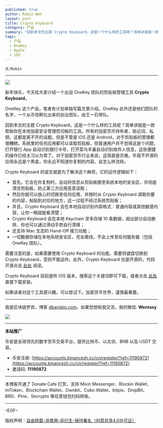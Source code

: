 ```yaml
---
published: true
author: Robin Wen
layout: post
title: Crypto Keyboard
category: 产品
summary: "回到本文的主题 Crypto Keyboard，这是一个什么样的工具呢？简单讲就是一款帮助你在本地加密安全管理剪切板的工具。所有的加密货币持有者，助记词、私钥，这都是离不开的话题。但是不管是 iOS 还是 Android，对于剪贴板的管理都很糟糕。系统里的任何应用都可以读取剪贴板，但普通用户并不觉得这是个问题，打开银行 App 自动识别银行卡号，打开菜鸟丰巢自动识别收件人信息，这些便捷的操作已经太习以为常了。对于加密货币行业来说，这简直是灾难。毕竟不开源的应用永远是个黑盒，你永远不知道你复制的内容，会怎么样流转。如果读者对这个工具感兴趣，可以尝试下。加密货币世界，谨慎最重要。"
tags:
  - 产品
  - OneKey
  - Apple
  - iOS
---
```


`文/Robin`

***

![](https://cdn.dbarobin.com/vej35iy.png)

新年快乐，今天给大家介绍一个出自 OneKey 团队的剪贴板管理工具 **Crypto Keyboard**。

OneKey 这个产品，笔者有计划单独写篇文章介绍。OneKey 此外还是他们团队的名字，一个从币信孵化出来的创业团队，由王一石带队。

回到本文的主题 Crypto Keyboard，这是一个什么样的工具呢？简单讲就是一款帮助你在本地加密安全管理剪切板的工具。所有的加密货币持有者，助记词、私钥，这都是离不开的话题。但是不管是 iOS 还是 Android，对于剪贴板的管理都很糟糕。系统里的任何应用都可以读取剪贴板，但普通用户并不觉得这是个问题，打开银行 App 自动识别银行卡号，打开菜鸟丰巢自动识别收件人信息，这些便捷的操作已经太习以为常了。对于加密货币行业来说，这简直是灾难。毕竟不开源的应用永远是个黑盒，你永远不知道你复制的内容，会怎么样流转。

Crypto Keyboard 的诞生就是为了解决这个麻烦，它的运作逻辑如下：

* 首先，它会在你复制时，自动将信息从剪贴板挪至系统本地的安全区，并彻底清空剪贴板，防止第三方应用恶意读取；
* 然后你就可以放心的切换至任何应用，并随时从 Crypto Keyboard 调取你要的内容，粘贴到对应的地方，这一过程不经过系统剪贴板；
* 并且，Crypto Keyboard 会在本地自动识别内容格式：普通内容或其他敏感内容，让你一眼就能看清楚；
* Crypto Keyboard 会在本地 Keychain 至多存储 10 条数据，超出部分自动删除，你也可以通过滑动手势自行清理；
* 还支持 Mac 生态的 Hand-Off 接力功能；
* 一切数据存储在本地系统安全区，完全离线，不会上传至任何服务器（包括 OneKey 团队）。

需要注意的是，如果需要使用 Crypto Keyboard 的功能，需要将键盘切换到 Crypto Keyboard，否则不能运作。此外，Crypto Keyboard 也是开源的，代码开源点击 [此处](https://github.com/OneKeyHQ/CryptoKeyboard) 阅读。

Crypto Keyboard 目前提供 iOS 版本，搜索这个关键词即可下载，或者点击 [此处](https://apps.apple.com/us/app/crypto-keyboard/id1553005676) 直接下载安装。

如果读者对这个工具感兴趣，可以尝试下。加密货币世界，谨慎最重要。

***

我是区块链罗宾，博客 [dbarobin.com](https://dbarobin.com/)。如果您想和我交流，我的微信: **Wentasy**

![](https://cdn.dbarobin.com/v4yywe2.png)

***

**本站推广**

币安是全球领先的数字货币交易平台，提供比特币、以太坊、BNB 以及 USDT 交易。

* 币安注册: [https://accounts.binancezh.cc/cn/register/?ref=11190872](https://accounts.binancezh.cc/cn/register/?ref=11190872)
* 邀请码: **11190872**

***

本博客开通了 Donate Cafe 打赏，支持 Mixin Messenger、Blockin Wallet、imToken、Blockchain Wallet、Ownbit、Cobo Wallet、bitpie、DropBit、BRD、Pine、Secrypto 等任意钱包扫码转账。

<center>
    <div class="--donate-button"
         data-button-id="f8b9df0d-af9a-460d-8258-d3f435445075"
    ></div>
</center>

***

–EOF–

版权声明：[自由转载-非商用-非衍生-保持署名（创意共享4.0许可证）](http://creativecommons.org/licenses/by-nc-nd/4.0/deed.zh)